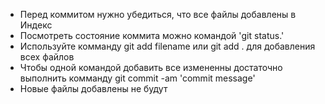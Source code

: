 * Перед коммитом нужно убедиться, что все файлы добавлены в Индекс
* Посмотреть состояние коммита можно командой 'git status.'
* Используйте комманду git add filename или git add . для добавления всех файлов
* Чтобы одной командой добавить все измененны достаточно выполнить комманду  git commit -am 'commit message'
* Новые файлы добавлены не будут
